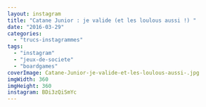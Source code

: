 ```yaml
---
layout: instagram
title: "Catane Junior : je valide (et les loulous aussi !) ️"
date: "2016-03-29"
categories: 
  - "trucs-instagrammes"
tags: 
  - "instagram"
  - "jeux-de-societe"
  - "boardgames"
coverImage: Catane-Junior-je-valide-et-les-loulous-aussi-️.jpg
imgWidth: 360
imgHeight: 360
instagram: BDi3zQiSmYc
---
```

